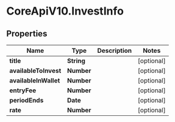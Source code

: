 # CoreApiV10.InvestInfo

## Properties
Name | Type | Description | Notes
------------ | ------------- | ------------- | -------------
**title** | **String** |  | [optional] 
**availableToInvest** | **Number** |  | [optional] 
**availableInWallet** | **Number** |  | [optional] 
**entryFee** | **Number** |  | [optional] 
**periodEnds** | **Date** |  | [optional] 
**rate** | **Number** |  | [optional] 


